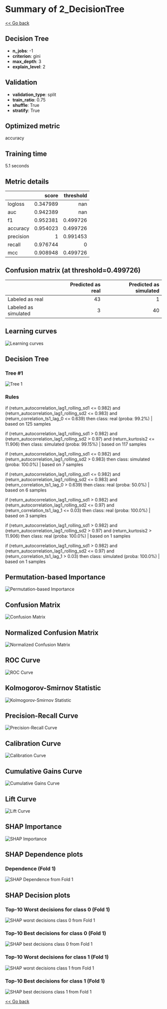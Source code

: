 # Summary of 2_DecisionTree

[<< Go back](../README.md)


## Decision Tree
- **n_jobs**: -1
- **criterion**: gini
- **max_depth**: 3
- **explain_level**: 2

## Validation
 - **validation_type**: split
 - **train_ratio**: 0.75
 - **shuffle**: True
 - **stratify**: True

## Optimized metric
accuracy

## Training time

5.1 seconds

## Metric details
|           |    score |   threshold |
|:----------|---------:|------------:|
| logloss   | 0.347989 |  nan        |
| auc       | 0.942389 |  nan        |
| f1        | 0.952381 |    0.499726 |
| accuracy  | 0.954023 |    0.499726 |
| precision | 1        |    0.991453 |
| recall    | 0.976744 |    0        |
| mcc       | 0.908948 |    0.499726 |


## Confusion matrix (at threshold=0.499726)
|                      |   Predicted as real |   Predicted as simulated |
|:---------------------|--------------------:|-------------------------:|
| Labeled as real      |                  43 |                        1 |
| Labeled as simulated |                   3 |                       40 |

## Learning curves
![Learning curves](learning_curves.png)

## Decision Tree 

### Tree #1
![Tree 1](learner_fold_0_tree.svg)

### Rules

if (return_autocorrelation_lag1_rolling_sd1 <= 0.982) and (return_autocorrelation_lag1_rolling_sd2 <= 0.983) and (return_correlation_ts1_lag_0 <= 0.639) then class: real (proba: 99.2%) | based on 125 samples

if (return_autocorrelation_lag1_rolling_sd1 > 0.982) and (return_autocorrelation_lag1_rolling_sd2 > 0.97) and (return_kurtosis2 <= 11.906) then class: simulated (proba: 99.15%) | based on 117 samples

if (return_autocorrelation_lag1_rolling_sd1 <= 0.982) and (return_autocorrelation_lag1_rolling_sd2 > 0.983) then class: simulated (proba: 100.0%) | based on 7 samples

if (return_autocorrelation_lag1_rolling_sd1 <= 0.982) and (return_autocorrelation_lag1_rolling_sd2 <= 0.983) and (return_correlation_ts1_lag_0 > 0.639) then class: real (proba: 50.0%) | based on 6 samples

if (return_autocorrelation_lag1_rolling_sd1 > 0.982) and (return_autocorrelation_lag1_rolling_sd2 <= 0.97) and (return_correlation_ts1_lag_1 <= 0.03) then class: real (proba: 100.0%) | based on 3 samples

if (return_autocorrelation_lag1_rolling_sd1 > 0.982) and (return_autocorrelation_lag1_rolling_sd2 > 0.97) and (return_kurtosis2 > 11.906) then class: real (proba: 100.0%) | based on 1 samples

if (return_autocorrelation_lag1_rolling_sd1 > 0.982) and (return_autocorrelation_lag1_rolling_sd2 <= 0.97) and (return_correlation_ts1_lag_1 > 0.03) then class: simulated (proba: 100.0%) | based on 1 samples





## Permutation-based Importance
![Permutation-based Importance](permutation_importance.png)
## Confusion Matrix

![Confusion Matrix](confusion_matrix.png)


## Normalized Confusion Matrix

![Normalized Confusion Matrix](confusion_matrix_normalized.png)


## ROC Curve

![ROC Curve](roc_curve.png)


## Kolmogorov-Smirnov Statistic

![Kolmogorov-Smirnov Statistic](ks_statistic.png)


## Precision-Recall Curve

![Precision-Recall Curve](precision_recall_curve.png)


## Calibration Curve

![Calibration Curve](calibration_curve_curve.png)


## Cumulative Gains Curve

![Cumulative Gains Curve](cumulative_gains_curve.png)


## Lift Curve

![Lift Curve](lift_curve.png)



## SHAP Importance
![SHAP Importance](shap_importance.png)

## SHAP Dependence plots

### Dependence (Fold 1)
![SHAP Dependence from Fold 1](learner_fold_0_shap_dependence.png)

## SHAP Decision plots

### Top-10 Worst decisions for class 0 (Fold 1)
![SHAP worst decisions class 0 from Fold 1](learner_fold_0_shap_class_0_worst_decisions.png)
### Top-10 Best decisions for class 0 (Fold 1)
![SHAP best decisions class 0 from Fold 1](learner_fold_0_shap_class_0_best_decisions.png)
### Top-10 Worst decisions for class 1 (Fold 1)
![SHAP worst decisions class 1 from Fold 1](learner_fold_0_shap_class_1_worst_decisions.png)
### Top-10 Best decisions for class 1 (Fold 1)
![SHAP best decisions class 1 from Fold 1](learner_fold_0_shap_class_1_best_decisions.png)

[<< Go back](../README.md)
